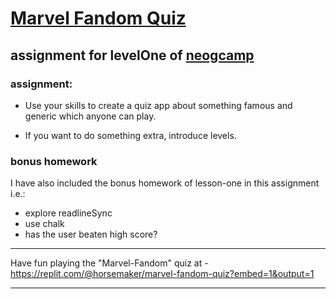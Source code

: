 # [Marvel Fandom Quiz](https://replit.com/@horsemaker/marvel-fandom-quiz?embed=1&output=1)

## assignment for levelOne of [neogcamp](https://www.youtube.com/playlist?list=PLzvhQUIpvvuj5KPnyPyWsvgyzNkX_ACPA)



### assignment:
* Use your skills to create a quiz app about something famous and generic which anyone can play.

* If you want to do something extra, introduce levels.

### bonus homework
I have also included the bonus homework of lesson-one in this assignment i.e.:
* explore readlineSync
* use chalk
* has the user beaten high score?

---

Have fun playing the "Marvel-Fandom" quiz at - https://replit.com/@horsemaker/marvel-fandom-quiz?embed=1&output=1

---